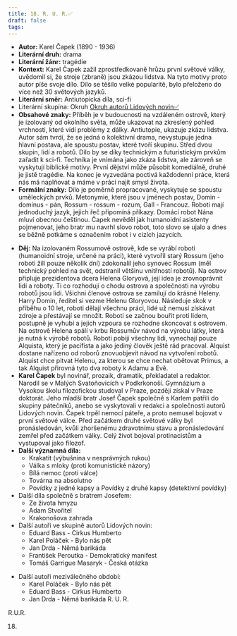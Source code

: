 ```yaml
---
title: 18. R. U. R.✅
draft: false
tags:
---
```

 - **Autor:** Karel Čapek (1890 - 1936)
- **Literární druh:** drama
- **Literární žánr:** tragédie
- **Kontext:** Karel Čapek zažil zprostředkovaně hrůzu první světové války, uvědomil si, že stroje (zbraně) jsou zkázou lidstva. Na tyto motivy proto autor píše svoje dílo. Dílo se těšilo velké popularitě, bylo přeloženo do více než 30 světových jazyků.
- **Literární směr:** Antiutopická díla, sci-fi
- Literární skupina: Okruh [Okruh autorů Lidových novin✅](Okruh%20autorů%20Lidových%20novin✅.md)
- **Obsahové znaky:** Příběh je v budoucnosti na vzdáleném ostrově, který je izolovaný od okolního světa, může ukazovat na zkreslený pohled vrchnosti, které vidí problémy z dálky. Antiutopie, ukazuje zkázu lidstva. Autor sám tvrdí, že se jedná o kolektivní drama, nevystupuje jedna hlavní postava, ale spoustu postav, které tvoří skupinu. Střed dvou skupin, lidí a robotů. Dílo by se díky technickým a futuristickým prvkům zařadit k sci-fi. Technika je vnímána jako zkáza lidstva, ale zároveň se vyskytují biblické motivy. První dějství může působit komediálně, druhé je jistě tragédie. Na konec je vyzvedána poctivá každodenní práce, která nás má naplňovat a máme v práci najít smysl života.
- **Formální znaky:** Dílo je poměrně propracované, vyskytuje se spoustu uměleckých prvků. Metonymie, které jsou v jménech postav, Domin - dominus - pán, Rossum - rossum - rozum, Gall - Francouz. Roboti mají jednoduchý jazyk, jejich řeč připomíná příkazy. Domácí robot Nána mluví obecnou češtinou. Čapek nevěděl jak humanoidní asistenty pojmenovat, jeho bratr mu navrhl slovo robot, toto slovo se ujalo a dnes se běžně potkáme s označením robot i v cizích jazycích.
* **Děj:** Na izolovaném Rossumově ostrově, kde se vyrábí roboti (humanoidní stroje, určené na práci), které vytvořil starý Rossum (jeho roboti žili pouze několik dní) zdokonalil jeho synovec Rossum (měl technický pohled na svět, odstranil většinu vnitřností robotů). Na ostrov připluje prezidentova dcera Helena Gloryová, její idea je zrovnoprávnit lidi a roboty. Ti co rozhodují o chodu ostrova a společnosti na výrobu robotů jsou lidi. Všichni členové ostrova se zamilují do krásné Heleny. Harry Domin, ředitel si vezme Helenu Gloryovou. Následuje skok v příběhu o 10 let, roboti dělají všechnu práci, lidé už nemusí získávat zdroje a přestávají se množit. Roboti se začnou bouřit proti lidem, postupně je vyhubí a jejich vzpoura se rozhodne skoncovat s ostrovem. Na ostrově Helena spálí v krbu Rossumův návod na výrobu látky, která je nutná k výrobě robotů. Roboti pobijí všechny lidi, vynechají pouze Alquista, který je pacifista a jako jediný člověk ještě rád pracoval. Alquist dostane nařízeno od roborů znovuobjevit návod na vytvoření robotů. Alquist chce pitvat Helenu, za kterou se chce nechat obětovat Primus, a tak Alquist přirovná tyto dva roboty k Adamu a Evě.
* **Karel Čapek** byl novinář, prozaik, dramatik, překladatel a redaktor. Narodil se v Malých Svatoňovicích v Podkrkonoší. Gymnázium a Vysokou školu filozofickou studoval v Praze, později získal v Praze doktorát. Jeho mladší bratr Josef Čapek společně s Karlem patřili do skupiny pátečníků, anebo se vyskytovali v redakci a společnosti autorů Lidových novin. Čapek trpěl nemocí páteře, a proto nemusel bojovat v první světové válce. Před začátkem druhé světové války byl pronásledován, kvůli zhoršenému zdravotnímu stavu a pronásledování zemřel před začátkem války. Celý život bojoval protinacistům a vystupoval jako filozof.
* **Další významná díla:** 
	* Krakatit (výbušnina v nesprávných rukou)
	* Válka s mloky (proti komunistické názory)
	* Bílá nemoc (proti válce)
	* Továrna na absolutno
	* Povídky z jedné kapsy a Povídky z druhé kapsy (detektivní povídky)
* Další díla společně s bratrem Josefem: 
	* Ze života hmyzu 
	* Adam Stvořitel
	* Krakonošova zahrada
* Další autoři ve skupině autorů Lidových novin:
	 * Eduard Bass - Cirkus Humberto
	 * Karel Poláček - Bylo nás pět
	 * Jan Drda - Němá barikáda
	 - František Peroutka - Demokratický manifest
	 - Tomáš Garrigue Masaryk - Česká otázka
- Další autoři meziválečného období:
	- Karel Poláček - Bylo nás pět
	- Eduard Bass - Cirkus Humberto
	- Jan Drda - Němá barikáda
R. U. R.

R.U.R.

18.